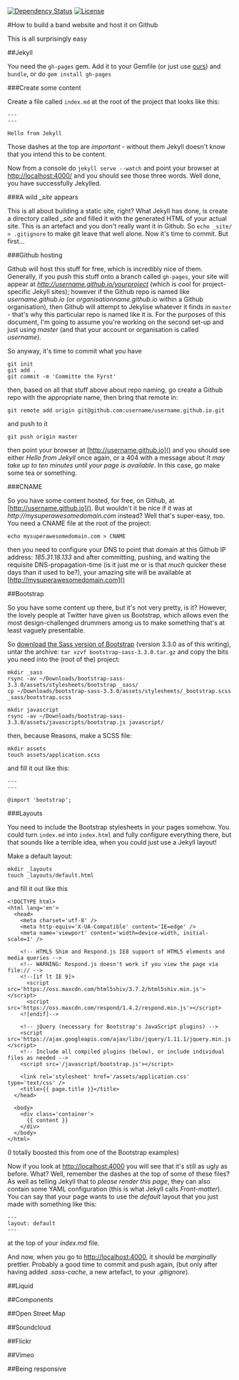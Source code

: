 [![Dependency Status](http://img.shields.io/gemnasium/rawfunkmaharishi/rawfunkmaharishi.github.io.svg)](https://gemnasium.com/rawfunkmaharishi/rawfunkmaharishi.github.io)
[![License](http://img.shields.io/:license-mit-blue.svg)](http://rawfunkmaharishi.mit-license.org)

#How to build a band website and host it on Github

This is all surprisingly easy

##Jekyll

You need the `gh-pages` gem. Add it to your Gemfile (or just use [ours](https://github.com/rawfunkmaharishi/rawfunkmaharishi.github.io/blob/master/Gemfile)) and `bundle`, or do `gem install gh-pages`

###Create some content

Create a file called `index.md` at the root of the project that looks like this:

```
---
---

Hello from Jekyll
```

Those dashes at the top are _important_ - without them Jekyll doesn't know that you intend this to be content.

Now from a console do `jekyll serve --watch` and point your browser at [http://localhost:4000/]() and you should see those three words. Well done, you have successfully Jekylled.

###A wild *_site* appears

This is all about building a static site, right? What Jekyll has done, is create a directory called *_site* and filled it with the generated HTML of your actual site. This is an artefact and you don't really want it in Github. So `echo _site/ > .gitignore` to make git leave that well alone. Now it's time to commit. But first...

###Github hosting

Github will host this stuff for free, which is incredibly nice of them. Generally, if you push this stuff onto a branch called `gh-pages`, your site will appear at _http://username.github.io/yourproject_ (which is cool for project-specific Jekyll sites); however if the Github repo is named like _username.github.io_ (or _organisationname.github.io_ within a Github organisation), then Github will attempt to Jekylise whatever it finds in `master` - that's why this particular repo is named like it is. For the purposes of this document, I'm going to assume you're working on the second set-up and just using _master_ (and that your account or organisation is called _username_).

So anyway, it's time to commit what you have

```
git init
git add .
git commit -m 'Committe the Fyrst'
```

then, based on all that stuff above about repo naming, go create a Github repo with the appropriate name, then bring that remote in:

```
git remote add origin git@github.com:username/username.github.io.git
```

and push to it

```
git push origin master
```

then point your browser at [http://username.github.io]() and you should see either _Hello from Jekyll_ once again, or a 404 with a message about _It may take up to ten minutes until your page is available_. In this case, go make some tea or something.

###CNAME

So you have some content hosted, for free, on Github, at [http://username.github.io](). But wouldn't it be nice if it was at _http://mysuperawesomedomain.com_ instead? Well that's super-easy, too. You need a CNAME file at the root of the project:

```
echo mysuperawesomedomain.com > CNAME
```

then you need to configure your DNS to point that domain at this Github IP address: _185.31.18.133_ and after committing, pushing, and waiting the requisite DNS-propagation-time (is it just me or is that _much_ quicker these days than it used to be?), your amazing site will be available at [http://mysuperawesomedomain.com]()

##Bootstrap

So you have some content up there, but it's not very pretty, is it? However, the lovely people at Twitter have given us Bootstrap, which allows even the most design-challenged drummers among us to make something that's at least vaguely presentable.

So [download the Sass version of Bootstrap](http://getbootstrap.com/getting-started/#download) (version 3.3.0 as of this writing), untar the archive: `tar xzvf bootstrap-sass-3.3.0.tar.gz` and copy the bits you need into the (root of the) project:

```
mkdir _sass
rsync -av ~/Downloads/bootstrap-sass-3.3.0/assets/stylesheets/bootstrap _sass/
cp ~/Downloads/bootstrap-sass-3.3.0/assets/stylesheets/_bootstrap.scss _sass/bootstrap.scss

mkdir javascript
rsync -av ~/Downloads/bootstrap-sass-3.3.0/assets/javascripts/bootstrap.js javascript/
```

then, because Reasons, make a SCSS file:

```
mkdir assets
touch assets/application.scss
```

and fill it out like this:

```
---
---

@import 'bootstrap';
```

###Layouts

You need to include the Bootstrap stylesheets in your pages somehow. You could turn `index.md` into `index.html` and fully configure everything there, but that sounds like a terrible idea, when you could just use a Jekyll layout!

Make a default layout:

```
mkdir _layouts
touch _layouts/default.html
```

and fill it out like this

```
<!DOCTYPE html>
<html lang='en'>
  <head>
    <meta charset='utf-8' />
    <meta http-equiv='X-UA-Compatible' content='IE=edge' />
    <meta name='viewport' content='width=device-width, initial-scale=1' />

    <!-- HTML5 Shim and Respond.js IE8 support of HTML5 elements and media queries -->
    <!-- WARNING: Respond.js doesn't work if you view the page via file:// -->
    <!--[if lt IE 9]>
      <script src='https://oss.maxcdn.com/html5shiv/3.7.2/html5shiv.min.js'></script>
      <script src='https://oss.maxcdn.com/respond/1.4.2/respond.min.js'></script>
    <![endif]-->

    <!-- jQuery (necessary for Bootstrap's JavaScript plugins) -->
    <script src='https://ajax.googleapis.com/ajax/libs/jquery/1.11.1/jquery.min.js'></script>
    <!-- Include all compiled plugins (below), or include individual files as needed -->
    <script src='/javascript/bootstrap.js'></script>

    <link rel='stylesheet' href='/assets/application.css' type='text/css' />
    <title>{{ page.title }}</title>
  </head>

  <body>
    <div class='container'>
      {{ content }}
    </div>
  </body>
</html>
```

(I totally boosted this from one of the Bootstrap examples)

Now if you look at [http://localhost:4000]() you will see that it's still as ugly as before. What? Well, remember the dashes at the top of some of these files? As well as telling Jekyll that to _please render this page_, they can also contain some YAML configuration (this is what Jekyll calls _Front-matter_). You can say that your page wants to use the _default_ layout that you just made with something like this:

```
---
layout: default
---
```

at the top of your _index.md_ file.

And now, when you go to [http://localhost:4000](), it should be _marginally_ prettier. Probably a good time to commit and push again, (but only after having added _.sass-cache_, a new artefact, to your _.gitignore_).

##Liquid

##Components

##Open Street Map

##Soundcloud

##Flickr

##Vimeo

##Being responsive
